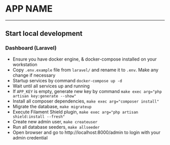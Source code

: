 # APP NAME
---
## Start local development
### Dashboard (Laravel)
- Ensure you have docker engine, & docker-compose installed on your workstation
- Copy `.env.example` file from `laravel/` and rename it to `.env`. Make any change if necessary
- Startup services by command `docker-compose up -d`
- Wait until all services up and running
- If `APP_KEY` is empty, generate new key by command `make exec arg="php artisan key:generate --show"`
- Install all composer dependencies, `make exec arg="composer install"`
- Migrate the database, `make migrateup`
- Execute Filament Shield plugin, `make exec arg="php artisan shield:install --fresh"`
- Create new admin user, `make createuser`
- Run all database seeders, `make allseeder`
- Open browser and go to http://localhost:8000/admin to login with your admin credential